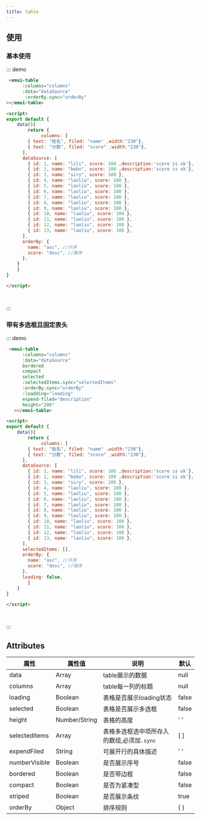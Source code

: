 ```yaml
---
title: table
---
```


## 使用
### 基本使用
::: demo
```html
 <emui-table
      :columns="columns"
      :data="dataSource"
       :orderBy.sync="orderBy" 
></emui-table>   

<script>
export default {
    data(){
        return {
             columns: [
        { text: "姓名", filed: "name" ,width:"230"},
        { text: "分数", filed: "score" ,width:"230"},
      ],
      dataSource: [
        { id: 1, name: "lili", score: 100 ,description:'score is ok'},
        { id: 2, name: "bobo", score: 100 ,description:'score is ok'},
        { id: 3, name: "siry", score: 100 },
        { id: 4, name: "laoliu", score: 100 },
        { id: 5, name: "laoliu", score: 100 },
        { id: 6, name: "laoliu", score: 100 },
        { id: 7, name: "laoliu", score: 100 },
        { id: 8, name: "laoliu", score: 100 },
        { id: 9, name: "laoliu", score: 100 },
        { id: 10, name: "laoliu", score: 100 },
        { id: 11, name: "laoliu", score: 100 },
        { id: 12, name: "laoliu", score: 100 },
        { id: 13, name: "laoliu", score: 100 },
      ],
      orderBy: {
        name: "asc", //升序
        score: "desc", //降序
      },
    }
    }
}

</script>

  
```
:::

### 带有多选框且固定表头
::: demo
```html
 <emui-table
      :columns="columns"
      :data="dataSource"
      bordered
      compact
      selected
      :selectedItems.sync="selectedItems"
      :orderBy.sync="orderBy"
      :loadding="loading"
      expend-filed="description"
      height="200"
   ></emui-table>   

<script>
export default {
    data(){
        return {
             columns: [
        { text: "姓名", filed: "name" ,width:"230"},
        { text: "分数", filed: "score" ,width:"230"},
      ],
      dataSource: [
        { id: 1, name: "lili", score: 100 ,description:'score is ok'},
        { id: 2, name: "bobo", score: 100 ,description:'score is ok'},
        { id: 3, name: "siry", score: 100 },
        { id: 4, name: "laoliu", score: 100 },
        { id: 5, name: "laoliu", score: 100 },
        { id: 6, name: "laoliu", score: 100 },
        { id: 7, name: "laoliu", score: 100 },
        { id: 8, name: "laoliu", score: 100 },
        { id: 9, name: "laoliu", score: 100 },
        { id: 10, name: "laoliu", score: 100 },
        { id: 11, name: "laoliu", score: 100 },
        { id: 12, name: "laoliu", score: 100 },
        { id: 13, name: "laoliu", score: 100 },
      ],
      selectedItems: [],
      orderBy: {
        name: "asc", //升序
        score: "desc", //降序
      },
      loading: false,
        }
    }
}

</script>

  
```
:::

## Attributes
| 属性          | 属性值        | 说明                         | 默认  |
| ------------- | ------------- | ---------------------------- | ----- |
| data          | Array         | table展示的数据              | null  |
| columns       | Array         | table每一列的标题            | null  |
| loading       | Boolean       | 表格是否展示loading状态      | false |
| selected      | Boolean       | 表格是否展示多选框           | false |
| height        | Number/String | 表格的高度                   | ' '   |
| selectedItems | Array         | 表格多选框选中项所存入的数组,必须加`.sync` | [ ]   |
| expendFiled   | String        | 可展开行的具体描述           | ' '   |
| numberVisible | Boolean       | 是否展示序号                 | false |
| bordered      | Boolean       | 是否带边框                   | false |
| compact       | Boolean       | 是否为紧凑型                 | false |
| striped       | Boolean       | 是否展示条纹                 | true  |
| orderBy       | Object        | 排序规则                     | { }   |


